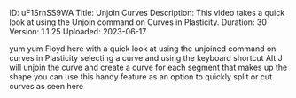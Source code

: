 ID: uF1SrnSS9WA
Title: Unjoin Curves
Description: This video takes a quick look at using the Unjoin command on Curves in Plasticity.
Duration: 30
Version: 1.1.25
Uploaded: 2023-06-17

yum yum
Floyd here with a quick look at using
the unjoined command on curves in Plasticity
selecting a curve and using
the keyboard shortcut Alt J will unjoin
the curve and create a curve for each
segment that makes up the shape you can
use this handy feature as an option to
quickly split or cut curves as seen here
